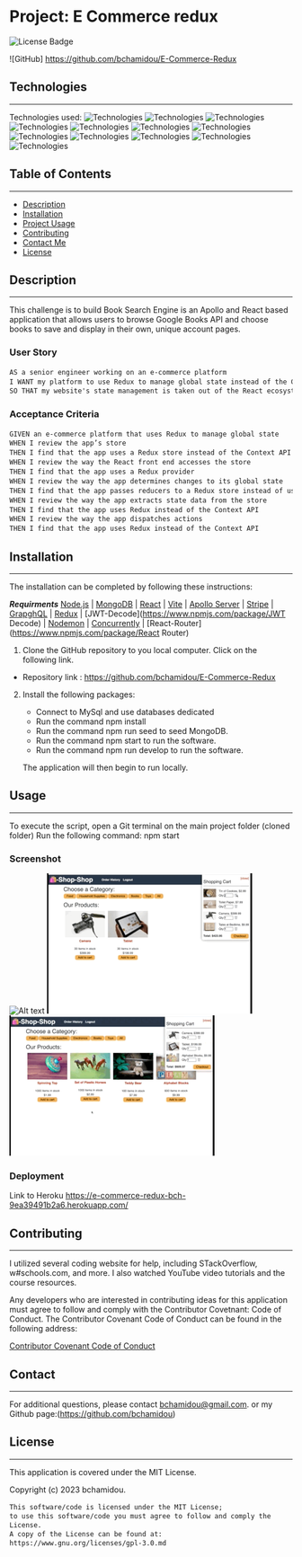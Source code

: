 
# Project: E Commerce redux

![License Badge](https://img.shields.io/badge/License-MIT%20License-blue)

![GitHub]
https://github.com/bchamidou/E-Commerce-Redux
  
## Technologies
***
Technologies used: 
![Technologies](https://img.shields.io/badge/-Git-F05032?logo=Git&logoColor=white)
![Technologies](https://img.shields.io/badge/-JavaScript-007396?logo=JavaScript&logoColor=white)
![Technologies](https://img.shields.io/badge/-Node.js-339933?logo=Node.js&logoColor=white)
![Technologies](https://img.shields.io/badge/-npm-CB3837?logo=npm&logoColor=white)
![Technologies](https://img.shields.io/badge/-MongoDB-4479A1?logo=MongoDB&logoColor=white)
![Technologies](https://img.shields.io/badge/-Mongoose-4479A1?logo=Mongoose&logoColor=white) 
![Technologies](https://img.shields.io/badge/-React-4479A1?logo=React&logoColor=white) 
![Technologies](https://img.shields.io/badge/-Vite-4479A1?logo=Vite&logoColor=white)
![Technologies](https://img.shields.io/badge/-ApolloServer-4479A1?logo=ApolloServer&logoColor=white)
![Technologies](https://img.shields.io/badge/-Stripe-4479A1?logo=Stripe&logoColor=white)
![Technologies](https://img.shields.io/badge/-GrapghQL-4479A1?logo=GrapghQL&logoColor=white)
![Technologies](https://img.shields.io/badge/-Redux-4479A1?logo=Redux&logoColor=white)


## Table of Contents
***
- [Description](#description)
- [Installation](#installation)
- [Project Usage](#usage) 
- [Contributing](#contributing) 
- [Contact Me](#contact)
- [License](#license)

## Description
*** 

This challenge is to build Book Search Engine is an Apollo and React based application that allows users to browse Google Books API and choose books to save and display in their own, unique account pages.
 
### User Story

```md
AS a senior engineer working on an e-commerce platform
I WANT my platform to use Redux to manage global state instead of the Context API
SO THAT my website's state management is taken out of the React ecosystem
```

### Acceptance Criteria

```md
GIVEN an e-commerce platform that uses Redux to manage global state
WHEN I review the app’s store
THEN I find that the app uses a Redux store instead of the Context API
WHEN I review the way the React front end accesses the store
THEN I find that the app uses a Redux provider
WHEN I review the way the app determines changes to its global state
THEN I find that the app passes reducers to a Redux store instead of using the Context API
WHEN I review the way the app extracts state data from the store
THEN I find that the app uses Redux instead of the Context API
WHEN I review the way the app dispatches actions
THEN I find that the app uses Redux instead of the Context API
```

## Installation
***

The installation can be completed by following these instructions:

***Requirments***
[Node.js](https://nodejs.org/en/) | [MongoDB](https://www.npmjs.com/package/Mongoose) | [React](https://www.npmjs.com/package/React) | [Vite](https://www.npmjs.com/package/Vite) | [Apollo Server](https://www.npmjs.com/package/appollo) | [Stripe](https://www.npmjs.com/package/Stripe) | [GrapghQL](https://www.npmjs.com/package/GrapghQL) | [Redux](https://www.npmjs.com/package/Redux) | [JWT-Decode](https://www.npmjs.com/package/JWT Decode) | [Nodemon](https://www.npmjs.com/package/Nodemon) | [Concurrently](https://www.npmjs.com/package/Concurrently) | [React-Router](https://www.npmjs.com/package/React Router)

1. Clone the GitHub repository to you local computer. Click on the following link.
* Repository link : https://github.com/bchamidou/E-Commerce-Redux

2. Install the following packages:
    - Connect to MySql and use databases dedicated
    - Run the command npm install   
    - Run the command npm run seed to seed MongoDB.
    - Run the command npm start to run the software.
    - Run the command npm run develop to run the software.
    
    The application will then begin to run locally.

## Usage 
***
To execute the script, open a Git terminal on the main project folder (cloned folder) Run the following command: npm start

### Screenshot 

![Alt text](<assets/img/E-Commerce-redux 1.gif>)
![Alt text](<assets/img/E-Commerce-redux 2.gif>)
![Alt text](<assets/img/E-Commerce-redux 3.gif>)

### Deployment

Link to Heroku
https://e-commerce-redux-bch-9ea39491b2a6.herokuapp.com/
    
## Contributing
***

I  utilized several coding website for help, including STackOverflow, w#schools.com, and more. I also watched YouTube video tutorials and the course resources.

Any developers who are interested in contributing ideas for this application must agree to follow and comply with the Contributor Covetnant: Code of Conduct.
The Contributor Covenant Code of Conduct can be found in the following address:

[Contributor Covenant Code of Conduct](https://www.contributor-covenant.org/version/2/0/code_of_conduct/code_of_conduct.md/)
    
## Contact
***

For additional questions, please contact bchamidou@gmail.com.
or my Github page:(https://github.com/bchamidou)

## License
***

This application is covered under the MIT License.

Copyright (c) 2023 bchamidou.

    This software/code is licensed under the MIT License; 
    to use this software/code you must agree to follow and comply the License.
    A copy of the License can be found at: https://www.gnu.org/licenses/gpl-3.0.md 

